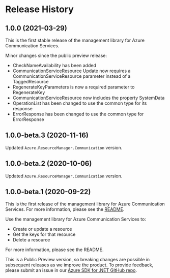 # Release History

## 1.0.0 (2021-03-29)
This is the first stable release of the management library for Azure Communication Services. 

Minor changes since the public preview release:
- CheckNameAvailability has been added
- CommunicationServiceResource Update now requires a CommunicationServiceResource parameter instead of a TaggedResource
- RegenerateKeyParameters is now a required parameter to RegenerateKey
- CommunicationServiceResource now includes the property SystemData
- OperationList has been changed to use the common type for its response
- ErrorResponse has been changed to use the common type for ErrorResponse

## 1.0.0-beta.3 (2020-11-16)
Updated `Azure.ResourceManager.Communication` version.

## 1.0.0-beta.2 (2020-10-06)
Updated `Azure.ResourceManager.Communication` version.

## 1.0.0-beta.1 (2020-09-22)

This is the first release of the management library for Azure Communication Services. For more information, please see the [README][read_me].

Use the management library for Azure Communication Services to:

- Create or update a resource
- Get the keys for that resource
- Delete a resource

For more information, please see the README.

This is a Public Preview version, so breaking changes are possible in subsequent releases as we improve the product. To provide feedback, please submit an issue in our [Azure SDK for .NET GitHub repo](https://github.com/Azure/azure-sdk-for-net/issues).

<!-- LINKS -->
[read_me]: https://github.com/Azure/azure-sdk-for-net/blob/master/sdk/communication/Azure.ResourceManager.Communication/README.md

